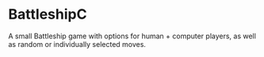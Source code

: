 # BattleshipC
A small Battleship game with options for human + computer players, as well as random or individually selected moves. 
